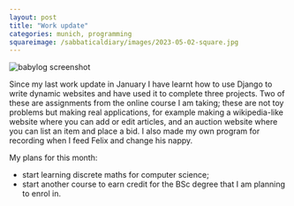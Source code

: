 ```yaml
---
layout: post
title: "Work update"
categories: munich, programming
squareimage: /sabbaticaldiary/images/2023-05-02-square.jpg
---
```

<img src="/sabbaticaldiary/images/2023-05-02.jpg" alt="babylog screenshot" class="center">

Since my last work update in January I have learnt how to use Django to write dynamic websites and have used it to complete three projects. Two of these are assignments from the online course I am taking; these are not toy problems but making real applications, for example making a wikipedia-like website where you can add or edit articles, and an auction website where you can list an item and place a bid. I also made my own program for recording when I feed Felix and change his nappy.

My plans for this month: 
- start learning discrete maths for computer science;
- start another course to earn credit for the BSc degree that I am planning to enrol in. 